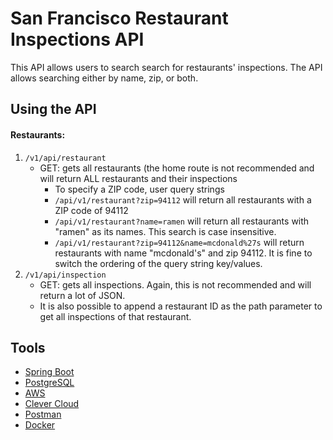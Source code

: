 # San Francisco Restaurant Inspections API
This API allows users to search search for restaurants' inspections. The API allows searching either by name, zip, or both.

## Using the API
#### Restaurants:
1. `/v1/api/restaurant`
	- GET: gets all restaurants (the home route is not recommended and will return ALL restaurants and their inspections
		- To specify a ZIP code, user query strings
		- `/api/v1/restaurant?zip=94112` will return all restaurants with a ZIP code of 94112
		- `/api/v1/restaurant?name=ramen` will return all restaurants with "ramen" as its names. This search is case insensitive.
		- `/api/v1/restaurant?zip=94112&name=mcdonald%27s` will return restaurants with name "mcdonald's" and zip 94112. It is fine to switch the ordering of the query string key/values.
2. `/v1/api/inspection`
	- GET: gets all inspections. Again, this is not recommended and will return a lot of JSON.
	- It is also possible to append a restaurant ID as the path parameter to get all inspections of that restaurant.

## Tools
- [Spring Boot](https://spring.io/projects/spring-boot)
- [PostgreSQL](https://www.postgresql.org/)
- [AWS](https://aws.amazon.com/)
- [Clever Cloud](https://www.clever-cloud.com/en/)
- [Postman](https://www.postman.com/)
- [Docker](https://www.docker.com/)
